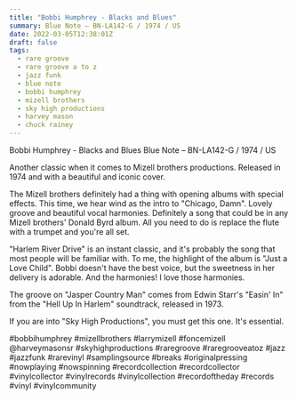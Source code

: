 ```yaml
---
title: "Bobbi Humphrey - Blacks and Blues"
summary: Blue Note – BN-LA142-G / 1974 / US
date: 2022-03-05T12:38:01Z
draft: false
tags:
  - rare groove
  - rare groove a to z
  - jazz funk
  - blue note
  - bobbi humphrey
  - mizell brothers
  - sky high productions
  - harvey mason
  - chuck rainey
---
```

Bobbi Humphrey - Blacks and Blues
Blue Note – BN-LA142-G / 1974 / US

Another classic when it comes to Mizell brothers productions. Released in 1974 and with a beautiful and iconic cover.

The Mizell brothers definitely had a thing with opening albums with special effects. This time, we hear wind as the intro to "Chicago, Damn". Lovely groove and beautiful vocal harmonies. Definitely a song that could be in any Mizell brothers' Donald Byrd album. All you need to do is replace the flute with a trumpet and you're all set.

"Harlem River Drive" is an instant classic, and it's probably the song that most people will be familiar with. To me, the highlight of the album is "Just a Love Child". Bobbi doesn't have the best voice, but the sweetness in her delivery is adorable. And the harmonies! I love those harmonies.

The groove on "Jasper Country Man" comes from Edwin Starr's "Easin' In" from the "Hell Up In Harlem" soundtrack, released in 1973.

If you are into "Sky High Productions", you must get this one. It's essential.

#bobbihumphrey #mizellbrothers #larrymizell #foncemizell @harveymasonsr #skyhighproductions #raregroove #raregrooveatoz #jazz #jazzfunk #rarevinyl #samplingsource #breaks #originalpressing #nowplaying #nowspinning #recordcollection #recordcollector #vinylcollector #vinylrecords #vinylcollection #recordoftheday #records #vinyl #vinylcommunity
